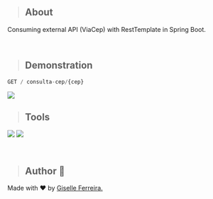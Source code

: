 >## About
Consuming external API (ViaCep) with RestTemplate in Spring Boot.

<br/>

>## Demonstration
```js
GET / consulta-cep/{cep}
```

<img src="https://i.postimg.cc/HLRRKx0n/image.png">

<br/>

>## Tools

<p align="left">
<img src="https://img.shields.io/badge/spring-%236DB33F.svg?style=for-the-badge&logo=spring&logoColor=white" />
<img src="https://img.shields.io/badge/java-%23ED8B00.svg?style=for-the-badge&logo=java&logoColor=white" />
  
</p>

<br/>

>## Author 👋

Made with ❤️ by <a href="https://www.linkedin.com/in/giselleferreiras/" >Giselle Ferreira.</a>
